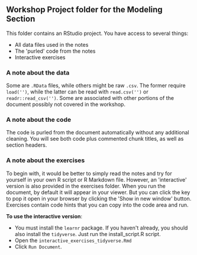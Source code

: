 ## Workshop Project folder for the Modeling Section

This folder contains an RStudio project. You have access to several things:

- All data files used in the notes
- The 'purled' code from the notes
- Interactive exercises


### A note about the data

Some are `.RData` files, while others might be raw `.csv`.  The former require `load('')`, while the latter can be read with `read.csv('')` or `readr::read_csv('')`.  Some are associated with other portions of the document possibly not covered in the workshop.

### A note about the code

The code is purled from the document automatically without any additional cleaning.  You will see both code plus commented chunk titles, as well as section headers.


### A note about the exercises

To begin with, it would be better to simply read the notes and try for yourself in your own R script or R Markdown file.  However, an 'interactive' version is also provided in the exercises folder. When you run the document, by default it will appear in your viewer. But you can click the key to pop it open in your browser by clicking the 'Show in new window' button. Exercises contain code hints that you can copy into the code area and run.


**To use the interactive version**:

  - You must install the `learnr` package.  If you haven't already, you should also install the `tidyverse`.  Just run the install_script.R script.
  - Open the `interactive_exercises_tidyverse.Rmd`
  - Click `Run Document`. 
  
  